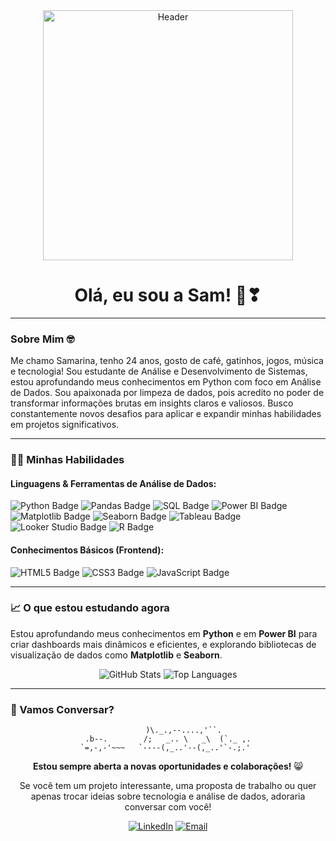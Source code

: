 <div align="center">
   <img src="https://github.com/user-attachments/assets/b5964558-3ecd-4a8c-89f2-c345cd9c7790" alt="Header" width="400"/>
</div>

<h1 align="center">Olá, eu sou a Sam! 👋❣</h1>

---

###  Sobre Mim 🤓

Me chamo Samarina, tenho 24 anos, gosto de café, gatinhos, jogos, música e tecnologia! Sou estudante de Análise e Desenvolvimento de Sistemas, estou aprofundando meus conhecimentos em Python com foco em Análise de Dados. Sou apaixonada por limpeza de dados, pois acredito no poder de transformar informações brutas em insights claros e valiosos. Busco constantemente novos desafios para aplicar e expandir minhas habilidades em projetos significativos.

---

### 👾🤖 Minhas Habilidades

<h4 align="left">Linguagens & Ferramentas de Análise de Dados:</h4>
<p align="left">
  <img src="https://img.shields.io/badge/Python-3776AB?style=flat&logo=python&logoColor=white" alt="Python Badge" />
  <img src="https://img.shields.io/badge/Pandas-150458?style=flat&logo=pandas&logoColor=white" alt="Pandas Badge" />
  <img src="https://img.shields.io/badge/SQL-4479A1?style=flat&logo=mysql&logoColor=white" alt="SQL Badge" />
  <img src="https://img.shields.io/badge/Power_BI-F2C811?style=flat&logo=powerbi&logoColor=black" alt="Power BI Badge" />
  <img src="https://img.shields.io/badge/Matplotlib-black?style=flat&logo=matplotlib&logoColor=white" alt="Matplotlib Badge" />
  <img src="https://img.shields.io/badge/Seaborn-blue?style=flat&logo=seaborn&logoColor=white" alt="Seaborn Badge" />
  <img src="https://img.shields.io/badge/Tableau-E97627?style=flat&logo=tableau&logoColor=white" alt="Tableau Badge" />
  <img src="https://img.shields.io/badge/Looker_Studio-4285F4?style=flat&logo=google&logoColor=white" alt="Looker Studio Badge" />
  <img src="https://img.shields.io/badge/R-276DC3?style=flat&logo=r&logoColor=white" alt="R Badge" />
</p>

<h4 align="left">Conhecimentos Básicos (Frontend):</h4>
<p align="left">
  <img src="https://img.shields.io/badge/HTML5-E34F26?style=flat&logo=html5&logoColor=white" alt="HTML5 Badge" />
  <img src="https://img.shields.io/badge/CSS3-1572B6?style=flat&logo=css3&logoColor=white" alt="CSS3 Badge" />
  <img src="https://img.shields.io/badge/JavaScript-F7DF1E?style=flat&logo=javascript&logoColor=black" alt="JavaScript Badge" />
</p>

---

### 📈 O que estou estudando agora

Estou aprofundando meus conhecimentos em **Python** e em **Power BI** para criar dashboards mais dinâmicos e eficientes, e explorando bibliotecas de visualização de dados como **Matplotlib** e **Seaborn**.

<div align="center">
  <img src="https://github-readme-stats.vercel.app/api?username=allukasz7&show_icons=true&theme=radical" alt="GitHub Stats" />
  <img src="https://github-readme-stats.vercel.app/api/top-langs/?username=allukasz7&layout=compact&theme=radical" alt="Top Languages" />
</div>



---

### 💬 Vamos Conversar?

<div align="center">
  
  ```
               )\._.,--....,'``.      
 .b--.        /;   _.. \   _\  (`._ ,.
`=,-,-'~~~   `----(,_..'--(,_..'`-.;.'⠀
  ```
  
  **Estou sempre aberta a novas oportunidades e colaborações!** 😸
  
  Se você tem um projeto interessante, uma proposta de trabalho ou quer apenas trocar ideias sobre tecnologia e análise de dados, adoraria conversar com você!
  
  [![LinkedIn](https://img.shields.io/badge/LinkedIn-0077B5?style=for-the-badge&logo=linkedin&logoColor=white)](https://linkedin.com/in/seu-perfil)
  [![Email](https://img.shields.io/badge/Email-D14836?style=for-the-badge&logo=gmail&logoColor=white)](mailto:seu-email@exemplo.com)
</div> 
